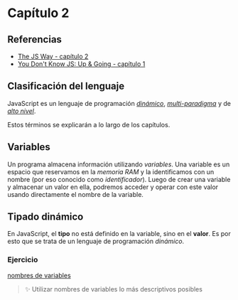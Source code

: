 # Capítulo 2

## Referencias

- [The JS Way -  capítulo 2](https://github.com/bpesquet/thejsway/blob/master/manuscript/chapter02.md)  
- [You Don't Know JS: Up & Going - capítulo 1](https://github.com/getify/You-Dont-Know-JS/blob/master/up%20%26%20going/ch1.md) 

## Clasificación del lenguaje

JavaScript es un lenguaje de programación _[dinámico](https://en.wikipedia.org/wiki/Dynamic_programming_language)_, _[multi-paradigma](https://en.wikipedia.org/wiki/Programming_paradigm#Multi-paradigm)_ y de _[alto nivel](https://en.wikipedia.org/wiki/High-level_programming_language)_.

Estos términos se explicarán a lo largo de los capítulos.

## Variables

Un programa almacena información utilizando _variables_. Una variable es un espacio que reservamos en la _memoria RAM_ y la identificamos con un nombre (por eso conocido como _identificador_). Luego de crear una variable y almacenar un valor en ella, podremos acceder y operar con este valor usando directamente el nombre de la variable.

## Tipado dinámico

En JavaScript, el **tipo** no está definido en la variable, sino en el **valor**. Es por esto que se trata de un lenguaje de programación _dinámico_. 

### Ejercicio

[nombres de variables](http://www.asmarterwaytolearn.com/js/4.html)  

> ✨ Utilizar nombres de variables lo más descriptivos posibles
